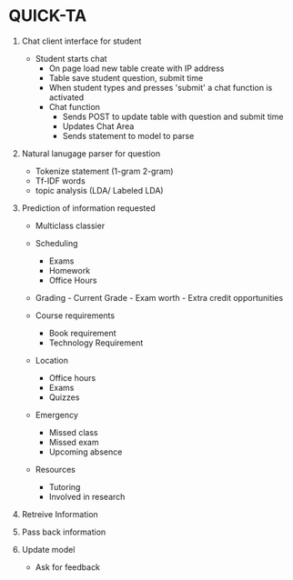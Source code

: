 # QUICK-TA

1. Chat client interface for student
   - Student starts chat
      - On page load new table create with IP address
      - Table save student question, submit time
      - When student types and presses 'submit' a chat function is activated
      - Chat function
         - Sends POST to update table with question and submit time
         - Updates Chat Area
         - Sends statement to model to parse
   
2. Natural lanugage parser for question
   - Tokenize statement (1-gram 2-gram)
   - Tf-IDF words
   - topic analysis (LDA/ Labeled LDA)

3. Prediction of information requested
   - Multiclass classier
   
   - Scheduling
      - Exams
      - Homework
      - Office Hours
     
   - Grading
         - Current Grade
         - Exam worth
         - Extra credit opportunities
     
   - Course requirements
      - Book requirement
      - Technology Requirement
   
   - Location
      - Office hours
      - Exams
      - Quizzes
   
   - Emergency
      - Missed class
      - Missed exam
      - Upcoming absence
      
   - Resources
      - Tutoring
      - Involved in research
      
4) Retreive Information

5) Pass back information

6) Update model
   - Ask for feedback
